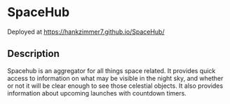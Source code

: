 # SpaceHub

Deployed at https://hankzimmer7.github.io/SpaceHub/

## Description

Spacehub is an aggregator for all things space related. It provides quick access to information on what may be visible in the night sky, and whether or not it will be clear enough to see those celestial objects. It also provides information about upcoming launches with countdown timers.
